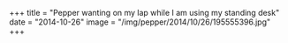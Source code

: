 +++
title = "Pepper wanting on my lap while I am using my standing desk"
date = "2014-10-26"
image = "/img/pepper/2014/10/26/195555396.jpg"
+++

